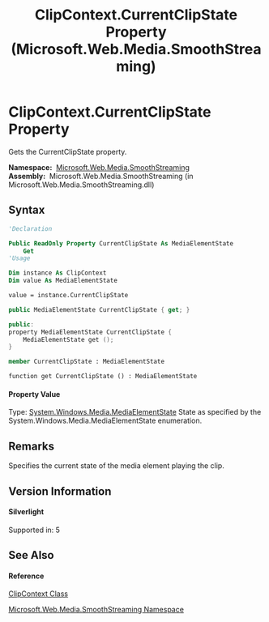 ﻿---
title: ClipContext.CurrentClipState Property  (Microsoft.Web.Media.SmoothStreaming)
TOCTitle: CurrentClipState Property
ms:assetid: P:Microsoft.Web.Media.SmoothStreaming.ClipContext.CurrentClipState
ms:mtpsurl: https://msdn.microsoft.com/en-us/library/microsoft.web.media.smoothstreaming.clipcontext.currentclipstate(v=VS.95)
ms:contentKeyID: 46307765
ms.date: 05/31/2012
mtps_version: v=VS.95
f1_keywords:
- Microsoft.Web.Media.SmoothStreaming.ClipContext.CurrentClipState
- Microsoft.Web.Media.SmoothStreaming.ClipContext.get_CurrentClipState
dev_langs:
- CSharp
- JScript
- VB
- FSharp
- c++
api_location:
- Microsoft.Web.Media.SmoothStreaming.dll
api_name:
- Microsoft.Web.Media.SmoothStreaming.ClipContext.CurrentClipState
- Microsoft.Web.Media.SmoothStreaming.ClipContext.get_CurrentClipState
api_type:
- Managed
topic_type:
- apiref
- kbSyntax
product_family_name: VS
ROBOTS: INDEX,FOLLOW
---

# ClipContext.CurrentClipState Property

Gets the CurrentClipState property.

**Namespace:**  [Microsoft.Web.Media.SmoothStreaming](microsoft-web-media-smoothstreaming-namespace_1.md)  
**Assembly:**  Microsoft.Web.Media.SmoothStreaming (in Microsoft.Web.Media.SmoothStreaming.dll)

## Syntax

``` vb
'Declaration

Public ReadOnly Property CurrentClipState As MediaElementState
    Get
'Usage

Dim instance As ClipContext
Dim value As MediaElementState

value = instance.CurrentClipState
```

``` csharp
public MediaElementState CurrentClipState { get; }
```

``` c++
public:
property MediaElementState CurrentClipState {
    MediaElementState get ();
}
```

``` fsharp
member CurrentClipState : MediaElementState
```

``` jscript
function get CurrentClipState () : MediaElementState
```

#### Property Value

Type: [System.Windows.Media.MediaElementState](https://msdn.microsoft.com/en-us/library/cc190214\(v=vs.95\))  
State as specified by the System.Windows.Media.MediaElementState enumeration.

## Remarks

Specifies the current state of the media element playing the clip.

## Version Information

#### Silverlight

Supported in: 5  

## See Also

#### Reference

[ClipContext Class](clipcontext-class-microsoft-web-media-smoothstreaming_1.md)

[Microsoft.Web.Media.SmoothStreaming Namespace](microsoft-web-media-smoothstreaming-namespace_1.md)

